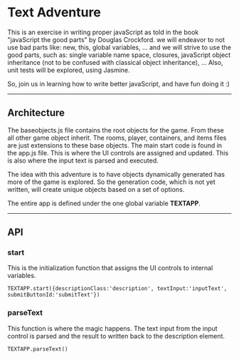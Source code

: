 # Text Adventure
This is an exercise in writing proper javaScript as told in the book "javaScript the good parts" by Douglas Crockford.
we will endeavor to not use bad parts like: new, this, global variables, ... and we will strive to use the good parts, 
 such as: single variable name space, closures, javaScript object inheritance (not to be confused with classical object inheritance), ...
 Also, unit tests will be explored, using Jasmine.
 
 So, join us in learning how to write better javaScript, and have fun doing it :)

---

## Architecture
The baseobjects.js file contains the root objects for the game.  From these all other game object inherit.
  The rooms, player, containers, and items files are just extensions to these base objects.  The main start code is
  found in the app.js file.  This is where the UI controls are assigned and updated.  This is also where the input 
  text is parsed and executed.
  
The idea with this adventure is to have objects dynamically generated has more of the game is explored.  So the 
generation code, which is not yet written, will create unique objects based on a set of options.

The entire app is defined under the one global variable **TEXTAPP**.

---

## API

### start
This is the initialization function that assigns the UI controls to internal variables.

    TEXTAPP.start({descriptionClass:'description', textInput:'inputText', submitButtonId:'submitText'})
    
### parseText
This function is where the magic happens.  The text input from the input control is parsed and the result to written
back to the description element.

    TEXTAPP.parseText()
    